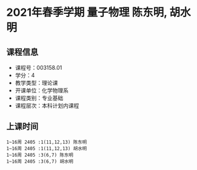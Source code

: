 # 2021年春季学期 量子物理 陈东明, 胡水明






## 课程信息

- 课程号：003158.01
- 学分：4
- 教学类型：理论课
- 开课单位：化学物理系
- 课程类别：专业基础
- 课程层次：本科计划内课程

## 上课时间

```
1~16周 2405 :1(11,12,13) 陈东明
1~16周 2405 :1(11,12,13) 胡水明
1~16周 2405 :3(6,7) 陈东明
1~16周 2405 :3(6,7) 胡水明
```

